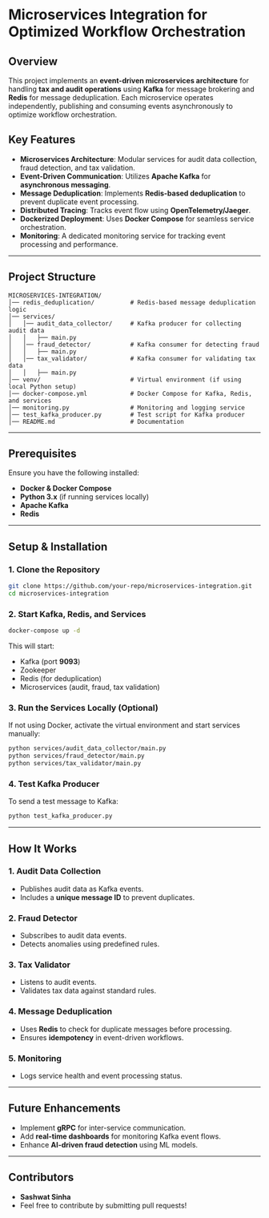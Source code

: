 # Microservices Integration for Optimized Workflow Orchestration

## Overview
This project implements an **event-driven microservices architecture** for handling **tax and audit operations** using **Kafka** for message brokering and **Redis** for message deduplication. Each microservice operates independently, publishing and consuming events asynchronously to optimize workflow orchestration.

## Key Features
- **Microservices Architecture**: Modular services for audit data collection, fraud detection, and tax validation.
- **Event-Driven Communication**: Utilizes **Apache Kafka** for **asynchronous messaging**.
- **Message Deduplication**: Implements **Redis-based deduplication** to prevent duplicate event processing.
- **Distributed Tracing**: Tracks event flow using **OpenTelemetry/Jaeger**.
- **Dockerized Deployment**: Uses **Docker Compose** for seamless service orchestration.
- **Monitoring**: A dedicated monitoring service for tracking event processing and performance.

---

## Project Structure
```
MICROSERVICES-INTEGRATION/
│── redis_deduplication/          # Redis-based message deduplication logic
│── services/
│   │── audit_data_collector/     # Kafka producer for collecting audit data
│   │   ├── main.py               
│   │── fraud_detector/           # Kafka consumer for detecting fraud
│   │   ├── main.py               
│   │── tax_validator/            # Kafka consumer for validating tax data
│   │   ├── main.py               
│── venv/                         # Virtual environment (if using local Python setup)
│── docker-compose.yml            # Docker Compose for Kafka, Redis, and services
│── monitoring.py                 # Monitoring and logging service
│── test_kafka_producer.py        # Test script for Kafka producer
│── README.md                     # Documentation
```

---

## Prerequisites
Ensure you have the following installed:
- **Docker & Docker Compose**
- **Python 3.x** (if running services locally)
- **Apache Kafka**
- **Redis**

---

## Setup & Installation
### 1. Clone the Repository
```sh
git clone https://github.com/your-repo/microservices-integration.git
cd microservices-integration
```

### 2. Start Kafka, Redis, and Services
```sh
docker-compose up -d
```
This will start:
- Kafka (port **9093**)
- Zookeeper
- Redis (for deduplication)
- Microservices (audit, fraud, tax validation)

### 3. Run the Services Locally (Optional)
If not using Docker, activate the virtual environment and start services manually:
```sh
python services/audit_data_collector/main.py
python services/fraud_detector/main.py
python services/tax_validator/main.py
```

### 4. Test Kafka Producer
To send a test message to Kafka:
```sh
python test_kafka_producer.py
```

---

## How It Works
### 1. **Audit Data Collection**
- Publishes audit data as Kafka events.
- Includes a **unique message ID** to prevent duplicates.

### 2. **Fraud Detector**
- Subscribes to audit data events.
- Detects anomalies using predefined rules.

### 3. **Tax Validator**
- Listens to audit events.
- Validates tax data against standard rules.

### 4. **Message Deduplication**
- Uses **Redis** to check for duplicate messages before processing.
- Ensures **idempotency** in event-driven workflows.

### 5. **Monitoring**
- Logs service health and event processing status.

---

## Future Enhancements
- Implement **gRPC** for inter-service communication.
- Add **real-time dashboards** for monitoring Kafka event flows.
- Enhance **AI-driven fraud detection** using ML models.

---

## Contributors
- **Sashwat Sinha**
- Feel free to contribute by submitting pull requests!


